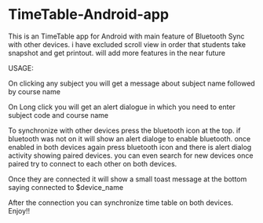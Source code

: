 # TimeTable-Android-app
This is an TimeTable app for Android with main feature of Bluetooth Sync with other devices. i have excluded scroll view in order that students take snapshot and get printout. will add more features in the near future

USAGE:

On clicking any subject you will get a message about subject name followed by course name

On Long click you will get an alert dialogue in which you need to enter subject code and course name

To synchronize with other devices press the bluetooth icon at the top. if bluetooth was not on it will show an alert dialoge
to enable bluetooth. once enabled in both devices again press bluetooth icon and there is alert dialog activity showing 
paired devices. you can even search for new devices once paired try to connect to each other on both devices.

Once they are connected it will show a small toast message at the bottom saying connected to $device_name

After the connection you can synchronize time table on both devices. Enjoy!!
